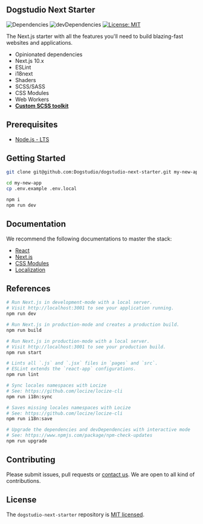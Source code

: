 ## Dogstudio Next Starter

![Dependencies](https://david-dm.org/Dogstudio/dogstudio-next-starter/status.svg)
![devDependencies](https://david-dm.org/Dogstudio/dogstudio-next-starter/dev-status.svg)
[![License: MIT](https://img.shields.io/badge/License-MIT-yellow.svg)](/LICENSE.md)

The Next.js starter with all the features you'll need to build blazing-fast websites and applications.

- Opinionated dependencies
- Next.js 10.x
- ESLint
- i18next
- Shaders
- SCSS/SASS
- CSS Modules
- Web Workers
- [**Custom SCSS toolkit**](/src/styles/kennel)

## Prerequisites

- [Node.js - LTS](https://nodejs.org/en/download/)

## Getting Started

```bash
git clone git@github.com:Dogstudio/dogstudio-next-starter.git my-new-app
```

```bash
cd my-new-app
cp .env.example .env.local
```

```bash
npm i
npm run dev
```

## Documentation

We recommend the following documentations to master the stack:

- [React](https://reactjs.org/docs/getting-started.html)
- [Next.js](https://nextjs.org/docs/getting-started)
- [CSS Modules](https://github.com/css-modules/css-modules)
- [Localization](https://github.com/isaachinman/next-i18next/tree/master/examples/simple)

## References

```bash
# Run Next.js in development-mode with a local server.
# Visit http://localhost:3001 to see your application running.
npm run dev

# Run Next.js in production-mode and creates a production build.
npm run build

# Run Next.js in production-mode with a local server.
# Visit http://localhost:3001 to see your production build.
npm run start

# Lints all `.js` and `.jsx` files in `pages` and `src`.
# ESLint extends the `react-app` configurations.
npm run lint

# Sync locales namespaces with Locize
# See: https://github.com/locize/locize-cli
npm run i18n:sync

# Saves missing locales namespaces with Locize
# See: https://github.com/locize/locize-cli
npm run i18n:save

# Upgrade the dependencies and devDependencies with interactive mode
# See: https://www.npmjs.com/package/npm-check-updates
npm run upgrade
```

## Contributing

Please submit issues, pull requests or [contact us](devops@dogstudio.be). We are open to all kind of contributions.

## License

The `dogstudio-next-starter` repository is [MIT licensed](/LICENSE.md).
